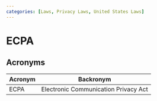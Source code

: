```yaml
---
categories: [Laws, Privacy Laws, United States Laws]
---
```


# ECPA

## Acronyms

| Acronym | Backronym |
| - | - |
| ECPA | Electronic Communication Privacy Act |
